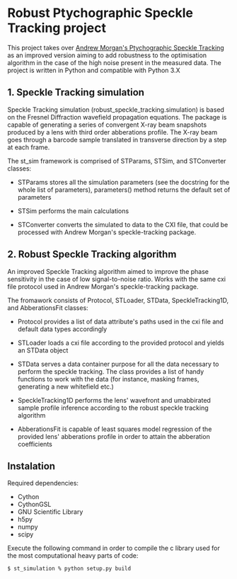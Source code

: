 # Robust Ptychographic Speckle Tracking project
This project takes over [Andrew Morgan's Ptychographic Speckle Tracking](https://github.com/andyofmelbourne/speckle-tracking) as an improved version aiming to add robustness to the optimisation algorithm in the case of the high noise present in the measured data. The project is written in Python and compatible with Python 3.X

## 1. Speckle Tracking simulation
Speckle Tracking simulation (robust_speckle_tracking.simulation) is based on the Fresnel Diffraction wavefield propagation equations. The package is capable of generating a series of convergent X-ray beam snapshots produced by a lens with third order abberations profile. The X-ray beam goes through a barcode sample translated in transverse direction by a step at each frame.

The st_sim framework is comprised of STParams, STSim, and STConverter classes:

- STParams stores all the simulation parameters (see the docstring for the whole list of parameters), parameters() method returns the default set of parameters

- STSim performs the main calculations

- STConverter converts the simulated to data to the CXI file, that could be processed with Andrew Morgan's speckle-tracking package.

## 2. Robust Speckle Tracking algorithm
An improved Speckle Tracking algorithm aimed to improve the phase sensitivity in the case of low signal-to-noise ratio. Works with the same cxi file protocol used in Andrew Morgan's speckle-tracking package.

The fromawork consists of Protocol, STLoader, STData, SpeckleTracking1D, and AbberationsFit classes:

- Protocol provides a list of data attribute's paths used in the cxi file and default data types accordingly

- STLoader loads a cxi file according to the provided protocol and yields an STData object

- STData serves a data container purpose for all the data necessary to perform the speckle tracking. The class provides a list of handy functions to work with the data (for instance, masking frames, generating a new whitefield etc.)

- SpeckleTracking1D performs the lens' wavefront and umabbirated sample profile inference according to the robust speckle tracking algorithm

- AbberationsFit is capable of least squares model regression of the provided lens' abberations profile in order to attain the abberation coefficients

## Instalation

Required dependencies:

- Cython
- CythonGSL
- GNU Scientific Library
- h5py
- numpy
- scipy

Execute the following command in order to compile the c library used for the most computational heavy parts of code:

```
$ st_simulation % python setup.py build
```